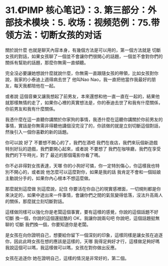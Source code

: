 # 31.《PIMP 核心笔记》：3. 第三部分：外部技术模块：5. 收场：视频范例：75.带领方法：切断女孩的对话

關於說什麼 也就是聊天內容本身，有幾個方法是可以用的，第一個方法就是 切斷女孩的對話，如果女孩聊了一個並不會讓你們很開心的話題，一個並不會對你們的關係有幫助的話題，那麼你無需一直傾聽。

完全沒必要讓她想說什麼就說什麼，你無需一直跟隨女孩的帶領，比如女孩對你說，我家的小泰迪上週得病去世了 他叫Nao Nao，我一直把他當作我最好的朋友，每天我都陪他在一起。

或者說 這個音樂又讓我想起了前男友，本來還想和他一直一直在一起的，結果他就那樣無情的走了，如果你心裡的真實想法是，你的泰迪去世了和我有什麼關係，你前男友和我有什麼關係。

我憑什麼在這一直聽你講關於你家狗的事情，我憑什麼在這聽你講關於你前男友的事情，實話是你無需非得聽他講個沒完沒了的，你該做的就是立刻切斷這個對話，然後引入一個你喜歡的新的話題。

你可以說 好了 不要想不開心的了，我們在酒吧 我們在夜店，我們來玩個新遊戲 特別好玩的遊戲，我們要開心起來，或者說 不要想了 我們在咖啡廳，我們在享受我們的下午時光，對了 最近的那個電影你看了嗎。

你不必非得對女孩表達，天哪 你的小狗好可憐，你一定特別傷心，你這樣我也特別不開心的，或者說 他怎麼可以這麼對你，如果是我的話 我肯定不會和一個姑娘主動說分手的，如果你內心根本不想這麼做。

那麼就別這麼做 別這麼說，記住 你要活在你自己的現實感裡面，一切規則都是你來決定的，如果中途出來一件事情，會讓你們之間的氣氛變得低落，沒法升高兩人的關係，那麼就立刻切斷對話。

這樣做同樣可以強化你是老闆這個事實，要有這樣的感覺，你說的這個話題不好 切斷 換一個，你說的這個還挺酷的 OK，我讓你說兩句吧 你說吧，這個話題挺無聊的 切斷 我們換一個，你要知道你是老闆。

是女孩在向你證明自己，想要給你留下一個深刻的印象，這樣同樣是讓女孩在追逐你，因此此時女孩在想的應該是這樣的，天哪 我得足夠好才行，這樣做足夠好嗎 我說這個可以嗎，我這樣做可以嗎，女孩在對你做出反應。

女孩在追逐你 她在證明自己，這樣的情況是非常好的，第二個。
